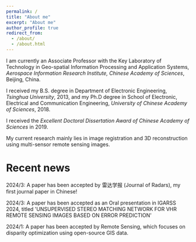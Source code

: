 ```yaml
---
permalink: /
title: "About me"
excerpt: "About me"
author_profile: true
redirect_from: 
  - /about/
  - /about.html
---
```


I am currently an Associate Professor with the Key Laboratory of Technology in Geo-spatial Information Processing and Application Systems, _Aerospace Information Research Institute, Chinese Academy of Sciences_, Beijing, China. 

I received my B.S. degree in Department of Electronic Engineering, _Tsinghua University_, 2013, and my Ph.D degree in School of Electronic, Electrical and Communication Engineering, _University of Chinese Academy of Sciences_, 2018. 

I received the _Excellent Doctoral Dissertation Award of Chinese Academy of Sciences_ in 2019. 

My current research mainly lies in image registration and 3D reconstruction using multi-sensor remote sensing images. 

Recent news
======
2024/3: A paper has been accepted by 雷达学报 (Journal of Radars), my first journal paper in Chinese!

2024/3: A paper has been accepted as an Oral presentation in IGARSS 2024, titled 'UNSUPERVISED STEREO MATCHING NETWORK FOR VHR REMOTE SENSING IMAGES BASED ON ERROR PREDICTION'

2024/1: A paper has been accepted by Remote Sensing, which focuses on disparity optimization using open-source GIS data.
